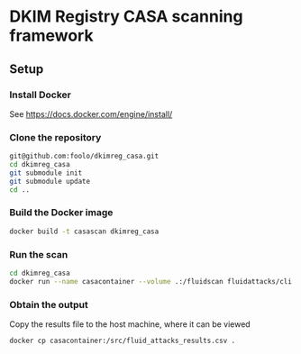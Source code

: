 # DKIM Registry CASA scanning framework

## Setup

### Install Docker

See https://docs.docker.com/engine/install/

### Clone the repository

```bash
git@github.com:foolo/dkimreg_casa.git
cd dkimreg_casa
git submodule init
git submodule update
cd ..
```

### Build the Docker image

```bash
docker build -t casascan dkimreg_casa
```

### Run the scan

```bash
cd dkimreg_casa
docker run --name casacontainer --volume .:/fluidscan fluidattacks/cli:amd64 skims scan /fluidscan/fluidconfig.yaml
```

### Obtain the output

Copy the results file to the host machine, where it can be viewed

```bash
docker cp casacontainer:/src/fluid_attacks_results.csv .
```

